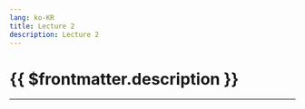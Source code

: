 ```yaml
---
lang: ko-KR 
title: Lecture 2
description: Lecture 2
---
```


# {{ $frontmatter.description }}

---

